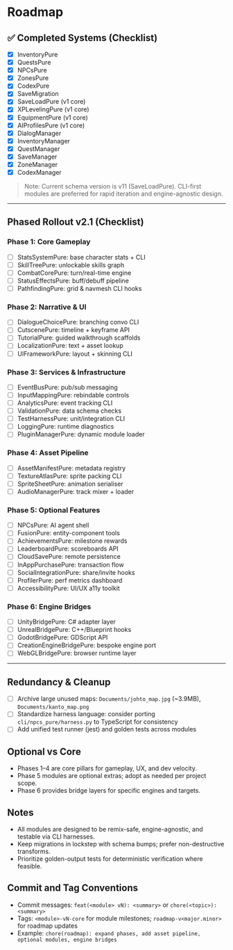 # Roadmap

## ✅ Completed Systems (Checklist)

- [x] InventoryPure
- [x] QuestsPure
- [x] NPCsPure
- [x] ZonesPure
- [x] CodexPure
- [x] SaveMigration
- [x] SaveLoadPure (v1 core)
- [x] XPLevelingPure (v1 core)
- [x] EquipmentPure (v1 core)
- [x] AIProfilesPure (v1 core)
- [x] DialogManager
- [x] InventoryManager
- [x] QuestManager
- [x] SaveManager
- [x] ZoneManager
- [x] CodexManager

> Note: Current schema version is v11 (SaveLoadPure). CLI-first modules are preferred for rapid iteration and engine-agnostic design.

---

## Phased Rollout v2.1 (Checklist)

### Phase 1: Core Gameplay
- [ ] StatsSystemPure: base character stats + CLI
- [ ] SkillTreePure: unlockable skills graph
- [ ] CombatCorePure: turn/real-time engine
- [ ] StatusEffectsPure: buff/debuff pipeline
- [ ] PathfindingPure: grid & navmesh CLI hooks

### Phase 2: Narrative & UI
- [ ] DialogueChoicePure: branching convo CLI
- [ ] CutscenePure: timeline + keyframe API
- [ ] TutorialPure: guided walkthrough scaffolds
- [ ] LocalizationPure: text + asset lookup
- [ ] UIFrameworkPure: layout + skinning CLI

### Phase 3: Services & Infrastructure
- [ ] EventBusPure: pub/sub messaging
- [ ] InputMappingPure: rebindable controls
- [ ] AnalyticsPure: event tracking CLI
- [ ] ValidationPure: data schema checks
- [ ] TestHarnessPure: unit/integration CLI
- [ ] LoggingPure: runtime diagnostics
- [ ] PluginManagerPure: dynamic module loader

### Phase 4: Asset Pipeline
- [ ] AssetManifestPure: metadata registry
- [ ] TextureAtlasPure: sprite packing CLI
- [ ] SpriteSheetPure: animation serialiser
- [ ] AudioManagerPure: track mixer + loader

### Phase 5: Optional Features
- [ ] NPCsPure: AI agent shell
- [ ] FusionPure: entity-component tools
- [ ] AchievementsPure: milestone rewards
- [ ] LeaderboardPure: scoreboards API
- [ ] CloudSavePure: remote persistence
- [ ] InAppPurchasePure: transaction flow
- [ ] SocialIntegrationPure: share/invite hooks
- [ ] ProfilerPure: perf metrics dashboard
- [ ] AccessibilityPure: UI/UX a11y toolkit

### Phase 6: Engine Bridges
- [ ] UnityBridgePure: C# adapter layer
- [ ] UnrealBridgePure: C++/Blueprint hooks
- [ ] GodotBridgePure: GDScript API
- [ ] CreationEngineBridgePure: bespoke engine port
- [ ] WebGLBridgePure: browser runtime layer

---

## Redundancy & Cleanup
- [ ] Archive large unused maps: `Documents/johto_map.jpg` (~3.9MB), `Documents/kanto_map.png`
- [ ] Standardize harness language: consider porting `cli/npcs_pure/harness.py` to TypeScript for consistency
- [ ] Add unified test runner (jest) and golden tests across modules

## Optional vs Core
- Phases 1–4 are core pillars for gameplay, UX, and dev velocity.
- Phase 5 modules are optional extras; adopt as needed per project scope.
- Phase 6 provides bridge layers for specific engines and targets.

## Notes
- All modules are designed to be remix-safe, engine-agnostic, and testable via CLI harnesses.
- Keep migrations in lockstep with schema bumps; prefer non-destructive transforms.
- Prioritize golden-output tests for deterministic verification where feasible.

## Commit and Tag Conventions
- Commit messages: `feat(<module> vN): <summary>` or `chore(<topic>): <summary>`
- Tags: `<module>-vN-core` for module milestones; `roadmap-v<major.minor>` for roadmap updates
- Example: `chore(roadmap): expand phases, add asset pipeline, optional modules, engine bridges`